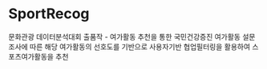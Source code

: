 # SportRecog
문화관광 데이터분석대회 출품작 - 여가활동 추천을 통한 국민건강증진 
여가활동 설문조사에 따른 해당 여가활동의 선호도를 기반으로 사용자기반 협업필터링을 활용하여 스포츠여가활동을 추천
